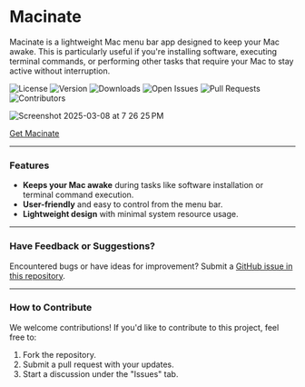# Macinate

Macinate is a lightweight Mac menu bar app designed to keep your Mac awake. This is particularly useful if you're installing software, executing terminal commands, or performing other tasks that require your Mac to stay active without interruption.

![License](https://img.shields.io/github/license/milestones14/Macinate.svg) ![Version](https://img.shields.io/github/v/release/milestones14/Macinate.svg) ![Downloads](https://img.shields.io/github/downloads/milestones14/Macinate/total.svg) ![Open Issues](https://img.shields.io/github/issues/milestones14/Macinate.svg) ![Pull Requests](https://img.shields.io/github/issues-pr/milestones14/Macinate.svg) ![Contributors](https://img.shields.io/github/contributors/milestones14/Macinate.svg)

![Screenshot 2025-03-08 at 7 26 25 PM](https://github.com/user-attachments/assets/000deeb0-f068-4244-8bc4-7a16b4c85aae)

[Get Macinate](https://github.com/milestones14/Macinate/releases)

---

### Features
- **Keeps your Mac awake** during tasks like software installation or terminal command execution.
- **User-friendly** and easy to control from the menu bar.
- **Lightweight design** with minimal system resource usage.


---

### Have Feedback or Suggestions?

Encountered bugs or have ideas for improvement? Submit a [GitHub issue in this repository](https://github.com/milestones14/Macinate/issues).

---

### How to Contribute
We welcome contributions! If you'd like to contribute to this project, feel free to:
1. Fork the repository.
2. Submit a pull request with your updates.
3. Start a discussion under the "Issues" tab.
